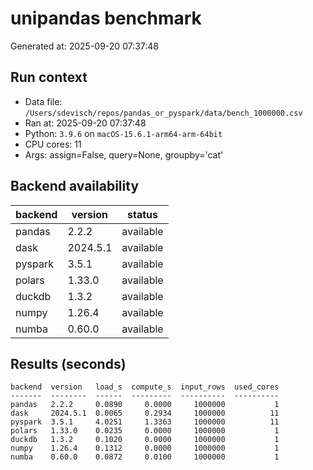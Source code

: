 # unipandas benchmark

Generated at: 2025-09-20 07:37:48

## Run context
- Data file: `/Users/sdevisch/repos/pandas_or_pyspark/data/bench_1000000.csv`
- Ran at: 2025-09-20 07:37:48
- Python: `3.9.6` on `macOS-15.6.1-arm64-arm-64bit`
- CPU cores: 11
- Args: assign=False, query=None, groupby='cat'

## Backend availability

| backend | version | status |
|---|---|---|
| pandas | 2.2.2 | available |
| dask | 2024.5.1 | available |
| pyspark | 3.5.1 | available |
| polars | 1.33.0 | available |
| duckdb | 1.3.2 | available |
| numpy | 1.26.4 | available |
| numba | 0.60.0 | available |

## Results (seconds)

```text
backend  version   load_s  compute_s  input_rows  used_cores
-------  --------  ------  ---------  ----------  ----------
pandas   2.2.2     0.0890     0.0000     1000000           1
dask     2024.5.1  0.0065     0.2934     1000000          11
pyspark  3.5.1     4.0251     1.3363     1000000          11
polars   1.33.0    0.0235     0.0000     1000000           1
duckdb   1.3.2     0.1020     0.0000     1000000           1
numpy    1.26.4    0.1312     0.0000     1000000           1
numba    0.60.0    0.0872     0.0100     1000000           1
```
